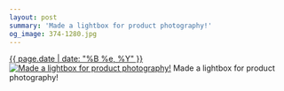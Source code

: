 ```yaml
---
layout: post
summary: 'Made a lightbox for product photography!'
og_image: 374-1280.jpg
---
```


<p>
  <time><a href="/374">{{ page.date | date: "%B %e, %Y" }}</a></time>
  <a href="/374"><img src="{{ site.assets_url }}/374-640.jpg" srcset="{{ site.assets_url }}/374-1280.jpg 1280w, {{ site.assets_url }}/374-960.jpg 960w, {{ site.assets_url }}/374-640.jpg 640w, {{ site.assets_url }}/374-320.jpg 320w" sizes="(min-width: 700px) 50vw, calc(100vw - 2rem)" alt="Made a lightbox for product photography!" /></a>
  <span>Made a lightbox for product photography!</span>
</p>
